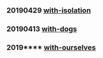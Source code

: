 ### 20190429 [with-isolation](https://we-are-tentatively.github.io/in-correspondence/with-isolation)

### 20190413 [with-dogs](https://we-are-tentatively.github.io/in-correspondence/with-dogs)

### 2019**** [with-ourselves](https://we-are-tentatively.github.io/in-correspondence/with-ourselves)
